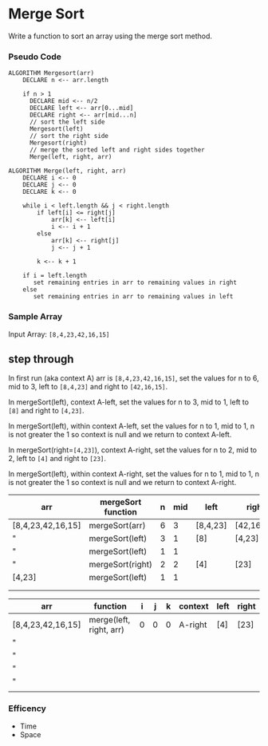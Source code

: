 # Merge Sort

Write a function to sort an array using the merge sort method.

### Pseudo Code

```
ALGORITHM Mergesort(arr)
    DECLARE n <-- arr.length
           
    if n > 1
      DECLARE mid <-- n/2
      DECLARE left <-- arr[0...mid]
      DECLARE right <-- arr[mid...n]
      // sort the left side
      Mergesort(left)
      // sort the right side
      Mergesort(right)
      // merge the sorted left and right sides together
      Merge(left, right, arr)

ALGORITHM Merge(left, right, arr)
    DECLARE i <-- 0
    DECLARE j <-- 0
    DECLARE k <-- 0

    while i < left.length && j < right.length
        if left[i] <= right[j]
            arr[k] <-- left[i]
            i <-- i + 1
        else
            arr[k] <-- right[j]
            j <-- j + 1
            
        k <-- k + 1

    if i = left.length
       set remaining entries in arr to remaining values in right
    else
       set remaining entries in arr to remaining values in left
```

### Sample Array

Input Array: `[8,4,23,42,16,15]`

## step through

In first run (aka context A) arr is `[8,4,23,42,16,15]`, set the values for n to 6, mid to 3, left to `[8,4,23]` and right to `[42,16,15]`.  

In mergeSort(left), context A-left, set the values for n to 3, mid to 1, left to `[8]` and right to `[4,23]`.

In mergeSort(left), within context A-left, set the values for n to 1, mid to 1, n is not greater the 1 so context is null and we return to context A-left.

In mergeSort(right=`[4,23]`), context A-right, set the values for n to 2, mid to 2, left to `[4]` and right to `[23]`.

In mergeSort(left), within context A-right, set the values for n to 1, mid to 1, n is not greater the 1 so context is null and we return to context A-right.


|      arr          |   mergeSort function  | n | mid |  left  |  right   | context |
|-------------------|-----------------------|---|-----|--------|----------|---------|
|[8,4,23,42,16,15]  |mergeSort(arr)         | 6 |  3  |[8,4,23]|[42,16,15]|    A    |
|        "          |mergeSort(left)        | 3 |  1  |  [8]   |  [4,23]  | A-left  | 
|        "          |mergeSort(left)        | 1 |  1  |        |          |  null   |
|        "          |mergeSort(right)       | 2 |  2  |  [4]   |   [23]   | A-right |
|[4,23]             |mergeSort(left)        | 1 |  1  |        |          |  null   |
|                   |                       |   |     |        |          |         |
|                   |                       |   |     |        |          |         |

|      arr        |   function            | i | j | k | context |  left  |  right  |
|-----------------|-----------------------|---|---|---|---------|--------|---------|
|[8,4,23,42,16,15]|merge(left, right, arr)| 0 | 0 | 0 | A-right |  [4]   |   [23]  |
|        "        |                       |   |   |   |         |        |         |
|        "        |                       |   |   |   |         |        |         |
|        "        |                       |   |   |   |         |        |         |
|        "        |                       |   |   |   |         |        |         |
|                 |                       |   |   |   |         |        |         |

### Efficency
- Time
- Space